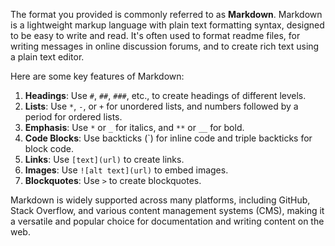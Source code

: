The format you provided is commonly referred to as **Markdown**. Markdown is a lightweight markup language with plain text formatting syntax, designed to be easy to write and read. It's often used to format readme files, for writing messages in online discussion forums, and to create rich text using a plain text editor.

Here are some key features of Markdown:

1. **Headings**: Use `#`, `##`, `###`, etc., to create headings of different levels.
2. **Lists**: Use `*`, `-`, or `+` for unordered lists, and numbers followed by a period for ordered lists.
3. **Emphasis**: Use `*` or `_` for italics, and `**` or `__` for bold.
4. **Code Blocks**: Use backticks (\`) for inline code and triple backticks for block code.
5. **Links**: Use `[text](url)` to create links.
6. **Images**: Use `![alt text](url)` to embed images.
7. **Blockquotes**: Use `>` to create blockquotes.

Markdown is widely supported across many platforms, including GitHub, Stack Overflow, and various content management systems (CMS), making it a versatile and popular choice for documentation and writing content on the web.
